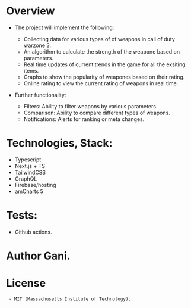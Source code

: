 # Overview

 * The project will implement the following:
     
     - Collecting data for various types of of weapons in call of duty warzone 3.
     - An algorithm to calculate the strength of the weapone based on parameters.
     - Real time updates of current trends in the game for all the exsiting items.
     - Graphs to show the popularity of weapones based on their rating.
     - Online rating to view the current rating of weapons in real time.
 
 * Further functionality:

     - Filters: Ability to filter weapons by various parameters.
     - Comparison: Ability to compare different types of weapons.
     - Notifications: Alerts for ranking or meta changes.

# Technologies, Stack:
    
 * Typescript
 * Next.js + TS
 * TailwindCSS
 * GraphQL
 * Firebase/hosting
 * amCharts 5

# Tests:

   - Github actions.

# Author Gani.

# License

     - MIT (Massachusetts Institute of Technology).
